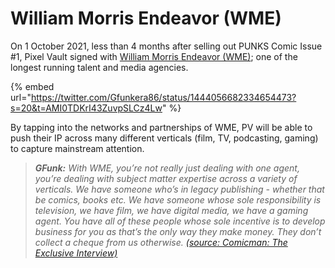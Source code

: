 # William Morris Endeavor (WME)

On 1 October 2021, less than 4 months after selling out PUNKS Comic Issue #1, Pixel Vault signed with [William Morris Endeavor (WME)](https://www.wmeagency.com/); one of the longest running talent and media agencies.

{% embed url="https://twitter.com/Gfunkera86/status/1444056682334654473?s=20&t=AMI0TDKrI43ZuvpSLCz4Lw" %}

By tapping into the networks and partnerships of WME, PV will be able to push their IP across many different verticals (film, TV, podcasting, gaming) to capture mainstream attention.

> _**GFunk:** With WME, you’re not really just dealing with one agent, you’re dealing with subject matter expertise across a variety of verticals. We have someone who’s in legacy publishing - whether that be comics, books etc. We have someone whose sole responsibility is television, we have film, we have digital media, we have a gaming agent. You have all of these people whose sole incentive is to develop business for you as that’s the only way they make money. They don’t collect a cheque from us otherwise._ [_(source: Comicman: The Exclusive Interview)_](https://www.youtube.com/watch?v=z-KRUjfQj3g)

